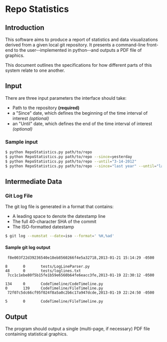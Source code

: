 # Repo Statistics

## Introduction

This software aims to produce a report of statistics and data visualizations derived from a given local git repository. It presents a command-line front-end to the user--implemented in python--and outputs a PDF file of graphics.

This document outlines the specifications for how different parts of this system relate to one another. 

## Input

There are three input parameters the interface should take:

- Path to the repository **(required)**
- a "Since" date, which defines the beginning of the time interval of interest *(optional)*
- an "Until" date, which defines the end of the time interval of interest *(optional)*

### Sample input

```bash
$ python RepoStatistics.py path/to/repo
$ python RepoStatistics.py path/to/repo --since=yesterday
$ python RepoStatistics.py path/to/repo --until="3-14-2012"
$ python RepoStatistics.py path/to/repo --since="last year" --until="last month"
```

## Intermediate Data

### Git Log File

The git log file is generated in a format that contains:

- A leading space to denote the datestamp line
- The full 40-character SHA of the commit
- The ISO-formatted datestamp

```bash
$ git log --numstat --date=iso --format=' %H,%ad' 
```

#### Sample git log output

```
 f8e003f22d39236540e18eb8560266f4e5a32718,2013-01-21 15:14:29 -0500

8       0       tests/LogLineParser.py
48      0       tests/loglines.txt
 7cc1c1ebe80f5b15fe1b59e6560b64fe6eacc3fe,2013-01-19 22:30:12 -0500

134     0       CodeTimeline/CodeTimeline.py
0       139     CodeTimeline/FileTimeline.py
 72f07c5dc66cf95f024f8a5a0c2b6c17a947dcde,2013-01-19 22:24:50 -0500

5       0       CodeTimeline/FileTimeline.py
```

## Output

The program should output a single (multi-page, if necessary) PDF file containing statistical graphics.